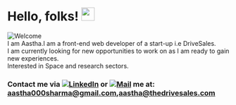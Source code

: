 
# Hello, folks! <img src="https://raw.githubusercontent.com/MartinHeinz/MartinHeinz/master/wave.gif" width="30px">

<!--
**aaztha/aaztha** is a ✨ _special_ ✨ repository because its `README.md` (this file) appears on your GitHub profile.

Here are some ideas to get you started:

- 🔭 I’m currently working on ...
- 🌱 I’m currently learning ...
- 👯 I’m looking to collaborate on ...
- 🤔 I’m looking for help with ...
- 💬 Ask me about ...
- 📫 How to reach me: ...
- 😄 Pronouns: ...
- ⚡ Fun fact: ...
-->
![Welcome](https://memegenerator.net/img/instances/69251652.jpg)</br>
I am Aastha.I am a front-end web developer of a start-up i.e DriveSales.</br>
I am currently looking for new opportunities to work on as I am ready to gain new experiences.</br>
Interested in Space and research sectors.</br>
<!-- Actual text -->
### Contact me via [![LinkedIn][3.2]][3] or [![Mail][2.2]][2] me at: aastha000sharma@gmail.com,aastha@thedrivesales.com

<!-- Icons -->
[2.2]: https://i.imgur.com/2SqWbO1.png (Mail icon without padding)
[3.2]: https://i.imgur.com/CjlwcS1.png (LinkedIn icon without padding)

<!-- Links to your social media accounts -->
[2]: www.aastha000sharma@gmail.com
[3]: https://www.linkedin.com/in/aastha-sharma-082168176/
